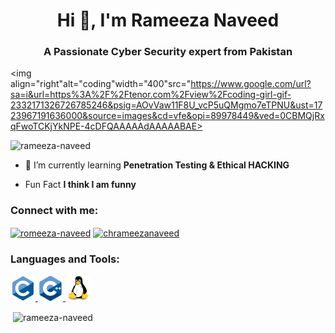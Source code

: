 <h1 align="center">Hi 👋, I'm Rameeza Naveed</h1>
<h3 align="center">A Passionate Cyber Security expert from Pakistan</h3>

<img align="right"alt="coding"width="400"src="https://www.google.com/url?sa=i&url=https%3A%2F%2Ftenor.com%2Fview%2Fcoding-girl-gif-2332171326726785246&psig=AOvVaw11F8U_vcP5uQMgmo7eTPNU&ust=1723967191636000&source=images&cd=vfe&opi=89978449&ved=0CBMQjRxqFwoTCKjYkNPE-4cDFQAAAAAdAAAAABAE>

<p align="left"> <img src="https://komarev.com/ghpvc/?username=rameeza-naveed&label=Profile%20views&color=0e75b6&style=flat" alt="rameeza-naveed" /> </p>

- 🌱 I’m currently learning **Penetration Testing & Ethical HACKING**

- Fun Fact **I think I am funny**

<h3 align="left">Connect with me:</h3>
<p align="left">
<a href="https://linkedin.com/in/romeeza-naveed" target="blank"><img align="center" src="https://raw.githubusercontent.com/rahuldkjain/github-profile-readme-generator/master/src/images/icons/Social/linked-in-alt.svg" alt="romeeza-naveed" height="30" width="40" /></a>
<a href="https://instagram.com/chrameezanaveed" target="blank"><img align="center" src="https://raw.githubusercontent.com/rahuldkjain/github-profile-readme-generator/master/src/images/icons/Social/instagram.svg" alt="chrameezanaveed" height="30" width="40" /></a>
</p>

<h3 align="left">Languages and Tools:</h3>
<p align="left"> <a href="https://www.cprogramming.com/" target="_blank" rel="noreferrer"> <img src="https://raw.githubusercontent.com/devicons/devicon/master/icons/c/c-original.svg" alt="c" width="40" height="40"/> </a> <a href="https://www.w3schools.com/cpp/" target="_blank" rel="noreferrer"> <img src="https://raw.githubusercontent.com/devicons/devicon/master/icons/cplusplus/cplusplus-original.svg" alt="cplusplus" width="40" height="40"/> </a> <a href="https://www.linux.org/" target="_blank" rel="noreferrer"> <img src="https://raw.githubusercontent.com/devicons/devicon/master/icons/linux/linux-original.svg" alt="linux" width="40" height="40"/> </a> </p>

<p>&nbsp;<img align="center" src="https://github-readme-stats.vercel.app/api?username=rameeza-naveed&show_icons=true&locale=en" alt="rameeza-naveed" /></p>

